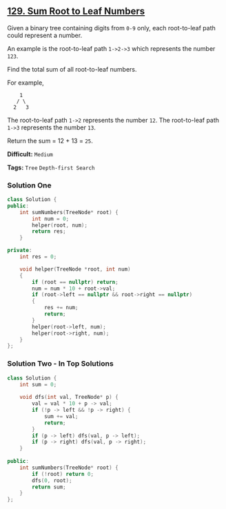## [129. Sum Root to Leaf Numbers](https://leetcode.com/problems/sum-root-to-leaf-numbers/#/description)

Given a binary tree containing digits from `0-9` only, each root-to-leaf path could represent a number.

An example is the root-to-leaf path `1->2->3` which represents the number `123`.

Find the total sum of all root-to-leaf numbers.

For example,

```
    1
   / \
  2   3

```

The root-to-leaf path `1->2` represents the number `12`.
The root-to-leaf path `1->3` represents the number `13`.

Return the sum = 12 + 13 = `25`.



**Difficult:** `Medium`

**Tags:** `Tree` `Depth-first Search`



### Solution One

```c++
class Solution {
public:
    int sumNumbers(TreeNode* root) {
        int num = 0;
        helper(root, num);
        return res;
    }

private:
    int res = 0;

    void helper(TreeNode *root, int num)
    {
        if (root == nullptr) return;
        num = num * 10 + root->val;
        if (root->left == nullptr && root->right == nullptr)
        {
            res += num;
            return;
        }
        helper(root->left, num);
        helper(root->right, num);
    }
};
```



### Solution Two - In Top Solutions

```c++
class Solution {
    int sum = 0;
    
    void dfs(int val, TreeNode* p) {
        val = val * 10 + p -> val;
        if (!p -> left && !p -> right) {
            sum += val;
            return;
        }
        if (p -> left) dfs(val, p -> left);
        if (p -> right) dfs(val, p -> right);
    }
    
public:
    int sumNumbers(TreeNode* root) {
        if (!root) return 0;
        dfs(0, root);
        return sum;
    }
};
```



